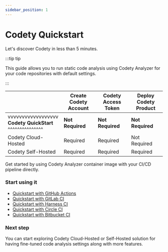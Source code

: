 ```yaml
---
sidebar_position: 1
---
```


# Codety Quickstart

Let's discover Codety in less than 5 minutes.

:::tip tip

This guide allows you to run static code analysis using Codety Analyzer for your code repositories with default settings.

:::

|                                                              | Create Codety Account | Codety Access Token | Deploy Codety Product |
|--------------------------------------------------------------|-----------------------|---------------------|-----------------------|
| vvvvvvvvvvvvvvvvvv <br/> **Codety QuickStart** <br/> ^^^^^^^^^^^^^^^ | **Not Required**      | **Not Required**    | **Not Required**      |
| Codety Cloud-Hosted                                          | Required              | Required            | Not Required          |
| Codety Self-Hosted                                           | Required              | Required            | Required              |

Get started by using Codety Analyzer container image with your CI/CD pipeline directly.

### Start using it
* [Quickstart with GitHub Actions](github-actions)
* [Quickstart with GitLab CI](gitlab-ci)
* [Quickstart with Harness CI](harness-ci)
* [Quickstart with Circle CI](circleci)
* [Quickstart with Bitbucket CI](bitbucket)

### Next step

You can start exploring Codety Cloud-Hosted or Self-Hosted solution for having fine-tuned code analysis settings along with more features.
